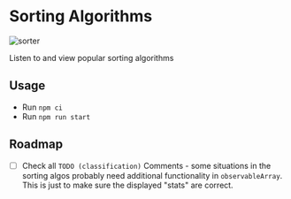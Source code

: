 # Sorting Algorithms

![sorter](https://user-images.githubusercontent.com/38029550/202434709-970d5855-e7b2-423d-b82f-a274fd0f543e.png)

Listen to and view popular sorting algorithms

## Usage

- Run `npm ci`
- Run `npm run start`

## Roadmap

- [ ] Check all `TODO (classification)` Comments - some situations in the sorting algos probably need additional functionality in `observableArray`. This is just to make sure the displayed "stats" are correct.
